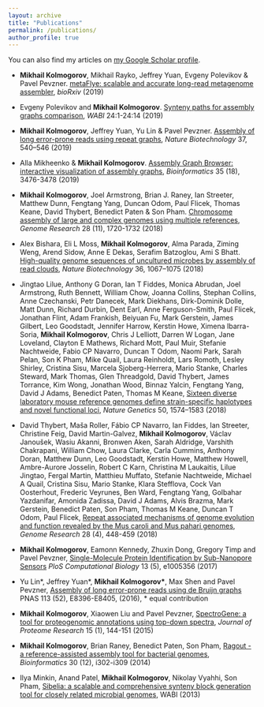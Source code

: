 ```yaml
---
layout: archive
title: "Publications"
permalink: /publications/
author_profile: true
---
```


You can also find my articles on 
<a href="https://scholar.google.com/citations?user=wc5LHGcAAAAJ">my Google Scholar profile</a>.

*  **Mikhail Kolmogorov**, Mikhail Rayko, Jeffrey Yuan, Evgeny Polevikov & Pavel Pevzner.
[metaFlye: scalable and accurate long-read metagenome assembler](https://www.biorxiv.org/content/10.1101/637637v1), _bioRxiv_ (2019)

* Evgeny Polevikov and **Mikhail Kolmogorov**. 
[Synteny paths for assembly graphs comparison](http://drops.dagstuhl.de/opus/volltexte/2019/11054/), _WABI_ 24:1-24:14 (2019)

* **Mikhail Kolmogorov**, Jeffrey Yuan, Yu Lin & Pavel Pevzner. 
[Assembly of long error-prone reads using repeat graphs](https://www.nature.com/articles/s41587-019-0072-8),
_Nature Biotechnology_ 37, 540–546 (2019)

* Alla Mikheenko & **Mikhail Kolmogorov**.
[Assembly Graph Browser: interactive visualization of assembly graphs](https://academic.oup.com/bioinformatics/article-abstract/35/18/3476/5306331),
_Bioinformatics_ 35 (18), 3476-3478 (2019)
			
* **Mikhail Kolmogorov**, Joel Armstrong, Brian J. Raney, Ian Streeter, Matthew Dunn, Fengtang Yang, Duncan Odom, Paul Flicek, Thomas Keane, David Thybert, Benedict Paten & Son Pham.
[Chromosome assembly of large and complex genomes using multiple references](https://genome.cshlp.org/content/28/11/1720.full),
_Genome Research_ 28 (11), 1720-1732 (2018)

* Alex Bishara, Eli L Moss, **Mikhail Kolmogorov**, Alma Parada, Ziming Weng, Arend Sidow, Anne E Dekas, Serafim Batzoglou, Ami S Bhatt.
[High-quality genome sequences of uncultured microbes by assembly of read clouds](https://www.nature.com/articles/nbt.4266),
_Nature Biotechnology_ 36, 1067–1075 (2018)

* Jingtao Lilue, Anthony G Doran, Ian T Fiddes, Monica Abrudan, Joel Armstrong, Ruth Bennett, William Chow, Joanna Collins, Stephan Collins, Anne Czechanski, Petr Danecek, Mark Diekhans, Dirk-Dominik Dolle, Matt Dunn, Richard Durbin, Dent Earl, Anne Ferguson-Smith, Paul Flicek, Jonathan Flint, Adam Frankish, Beiyuan Fu, Mark Gerstein, James Gilbert, Leo Goodstadt, Jennifer Harrow, Kerstin Howe, Ximena Ibarra-Soria, **Mikhail Kolmogorov**, Chris J Lelliott, Darren W Logan, Jane Loveland, Clayton E Mathews, Richard Mott, Paul Muir, Stefanie Nachtweide, Fabio CP Navarro, Duncan T Odom, Naomi Park, Sarah Pelan, Son K Pham, Mike Quail, Laura Reinholdt, Lars Romoth, Lesley Shirley, Cristina Sisu, Marcela Sjoberg-Herrera, Mario Stanke, Charles Steward, Mark Thomas, Glen Threadgold, David Thybert, James Torrance, Kim Wong, Jonathan Wood, Binnaz Yalcin, Fengtang Yang, David J Adams, Benedict Paten, Thomas M Keane,
[Sixteen diverse laboratory mouse reference genomes define strain-specific haplotypes and novel functional loci](https://www.nature.com/articles/s41588-018-0223-8),
_Nature Genetics_ 50, 1574–1583 (2018)

* David Thybert, Maša Roller, Fábio CP Navarro, Ian Fiddes, Ian Streeter, Christine Feig, David Martin-Galvez, **Mikhail Kolmogorov**, Václav Janoušek, Wasiu Akanni, Bronwen Aken, Sarah Aldridge, Varshith Chakrapani, William Chow, Laura Clarke, Carla Cummins, Anthony Doran, Matthew Dunn, Leo Goodstadt, Kerstin Howe, Matthew Howell, Ambre-Aurore Josselin, Robert C Karn, Christina M Laukaitis, Lilue Jingtao, Fergal Martin, Matthieu Muffato, Stefanie Nachtweide, Michael A Quail, Cristina Sisu, Mario Stanke, Klara Stefflova, Cock Van Oosterhout, Frederic Veyrunes, Ben Ward, Fengtang Yang, Golbahar Yazdanifar, Amonida Zadissa, David J Adams, Alvis Brazma, Mark Gerstein, Benedict Paten, Son Pham, Thomas M Keane, Duncan T Odom, Paul Flicek,
[Repeat associated mechanisms of genome evolution and function revealed by the Mus caroli and Mus pahari genomes](https://genome.cshlp.org/content/28/4/448.short),
_Genome Research_ 28 (4), 448-459 (2018)

* **Mikhail Kolmogorov**, Eamonn Kennedy, Zhuxin Dong, Gregory Timp and Pavel Pevzner,
[Single-Molecule Protein Identification by Sub-Nanopore Sensors](https://journals.plos.org/ploscompbiol/article?id=10.1371/journal.pcbi.1005356)
_PloS Computational Biology_ 13 (5), e1005356 (2017)

* Yu Lin*, Jeffrey Yuan*, __Mikhail Kolmogorov*__, Max Shen and Pavel Pevzner,
[Assembly of long error-prone reads using de Bruijn graphs](https://www.pnas.org/content/113/52/E8396.short)
PNAS 113 (52), E8396-E8405, (2016), * equal contribution

* **Mikhail Kolmogorov**, Xiaowen Liu and Pavel Pevzner,
[SpectroGene: a tool for proteogenomic annotations using top-down spectra](https://pubs.acs.org/doi/abs/10.1021/acs.jproteome.5b00610),
_Journal of Proteome Research_ 15 (1), 144-151 (2015)

* **Mikhail Kolmogorov**, Brian Raney, Benedict Paten, Son Pham,
[Ragout - a reference-assisted assembly tool for bacterial genomes](https://academic.oup.com/bioinformatics/article-abstract/30/12/i302/388572),
_Bioinformatics_ 30 (12), i302-i309 (2014)

* Ilya Minkin, Anand Patel, **Mikhail Kolmogorov**, Nikolay Vyahhi, Son Pham,
[Sibelia: a scalable and comprehensive synteny block generation tool for closely related microbial genomes](https://link.springer.com/chapter/10.1007/978-3-642-40453-5_17),
WABI (2013)
